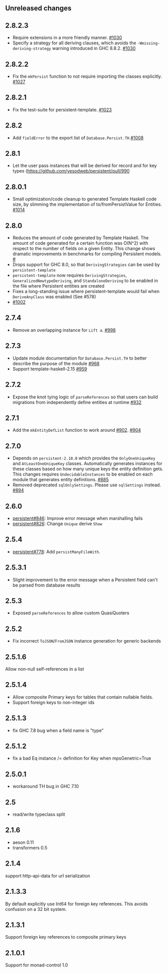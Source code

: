 ## Unreleased changes

## 2.8.2.3

* Require extensions in a more friendly manner. [#1030](https://github.com/yesodweb/persistent/pull/1030)
* Specify a strategy for all deriving clauses, which avoids the `-Wmissing-deriving-strategy` warning introduced in GHC 8.8.2. [#1030](https://github.com/yesodweb/persistent/pull/1030)

## 2.8.2.2

* Fix the `mkPersist` function to not require importing the classes explicitly. [#1027](https://github.com/yesodweb/persistent/pull/1027)

## 2.8.2.1

* Fix the test-suite for persistent-template. [#1023](https://github.com/yesodweb/persistent/pull/1023)

## 2.8.2

* Add `fieldError` to the export list of `Database.Persist.TH` [#1008](https://github.com/yesodweb/persistent/pull/1008)

## 2.8.1

* Let the user pass instances that will be derived for record and for key types (https://github.com/yesodweb/persistent/pull/990

## 2.8.0.1

* Small optimization/code cleanup to generated Template Haskell code size, by slimming the implementation of to/fromPersistValue for Entities. [#1014](https://github.com/yesodweb/persistent/pull/1014)

## 2.8.0

* Reduces the amount of code generated by Template Haskell. The amount of code generated for a certain function was O(N^2) with respect to the number of fields on a given Entity. This change shows dramatic improvements in benchmarks for compiling Persistent models. [#]()
* Drops support for GHC 8.0, so that `DerivingStrategies` can be used by `persistent-template`
* `persistent-template` now requires `DerivingStrategies`, `GeneralizedNewtypeDeriving`, and `StandaloneDeriving` to be enabled in the file where Persistent entities are created
* Fixes a long-standing issue where persistent-template would fail when `DeriveAnyClass` was enabled (See #578)
* [#1002](https://github.com/yesodweb/persistent/pull/1002)

## 2.7.4

* Remove an overlapping instance for `Lift a`. [#998](https://github.com/yesodweb/persistent/pull/998)

## 2.7.3

* Update module documentation for `Database.Persist.TH` to better describe the purpose of the module [#968](https://github.com/yesodweb/persistent/pull/968)
* Support template-haskell-2.15 [#959](https://github.com/yesodweb/persistent/pull/959)

## 2.7.2

* Expose the knot tying logic of `parseReferences` so that users can build
  migrations from independently define entities at runtime [#932](https://github.com/yesodweb/persistent/pull/932)

## 2.7.1

* Add the `mkEntityDefList` function to work around [#902](https://github.com/yesodweb/persistent/issues/902). [#904](https://github.com/yesodweb/persistent/pull/904)

## 2.7.0

* Depends on `persistent-2.10.0` which provides the `OnlyOneUniqueKey` and `AtLeastOneUniqueKey` classes. Automatically generates instances for these classes based on how many unique keys the entity definition gets. This changes requires `UndecidableInstances` to be enabled on each module that generates entity definitions. [#885](https://github.com/yesodweb/persistent/pull/885)
* Removed deprecated `sqlOnlySettings`. Please use `sqlSettings` instead. [#894](https://github.com/yesodweb/persistent/pull/894)

## 2.6.0
* [persistent#846](https://github.com/yesodweb/persistent/pull/846): Improve error message when marshalling fails
* [persistent#826](https://github.com/yesodweb/persistent/pull/826): Change `Unique` derive `Show`

## 2.5.4

* [persistent#778](https://github.com/yesodweb/persistent/issues/778): Add `persistManyFileWith`.

## 2.5.3.1

* Slight improvement to the error message when a Persistent field can't be parsed from database results

## 2.5.3

* Exposed `parseReferences` to allow custom QuasiQuoters

## 2.5.2

* Fix incorrect `ToJSON`/`FromJSON` instance generation for generic
  backends

## 2.5.1.6

Allow non-null self-references in a list

## 2.5.1.4

* Allow composite Primary keys for tables that contain nullable fields.
* Support foreign keys to non-integer ids

## 2.5.1.3

* fix GHC 7.8 bug when a field name is "type"

## 2.5.1.2

* fix a bad Eq instance /= definition for Key when mpsGenetric=True

## 2.5.0.1

* workaround TH bug in GHC 7.10

## 2.5

* read/write typeclass split

## 2.1.6

* aeson 0.11
* transformers 0.5
## 2.1.4

support http-api-data for url serialization

## 2.1.3.3

By default explicitly use Int64 for foreign key references.
This avoids confusion on a 32 bit system.

## 2.1.3.1

Support foreign key references to composite primary keys

## 2.1.0.1

Support for monad-control 1.0
